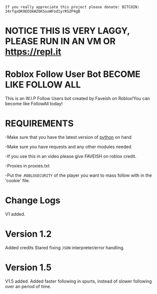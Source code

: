 `If you really appreciate this project please donate:
 BITCOIN: 34rfqxDK9EEQkWZ6KSoxWFod1yrR5ZP4gB`




# NOTICE THIS IS VERY LAGGY, PLEASE RUN IN AN VM OR https://repl.it
# Roblox Follow User Bot BECOME LIKE FOLLOW ALL
This is an W.I.P Follow Users  bot created by Faveish on Roblox!You can become like FollowAll today! 
 # REQUIREMENTS #
 -Make sure that you have the latest version of [python](https://www.python.org/) on hand
 
 -Make sure you have requests and any other modules needed
 
 
 -If you use this in an video please give FAVEISH on roblox credit.
 
 
 
 -Proxies in proxies.txt
 
 
 -Put the .`ROBLOSECURITY` of the player you want to mass follow with in the 'cookie' file.
# Change Logs 

V1 added.
# Version 1.2 
Added credits
Stared fixing `JSON` interpreter/error handling.

# Version 1.5
V1.5 added.
Added faster following in spurts, instead of slower following over an period of time.
